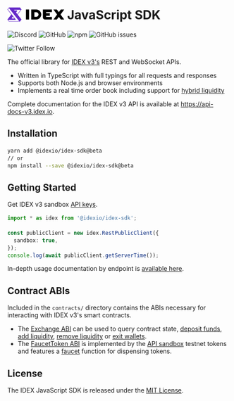 <!-- markdownlint-disable MD033 -->
# <img src="assets/logo.png" alt="IDEX" height="32px" valign="top"> JavaScript SDK

![Discord](https://img.shields.io/discord/455246457465733130?label=Discord&style=flat-square)
![GitHub](https://img.shields.io/github/license/idexio/idex-sdk-js?style=flat-square)
![npm](https://img.shields.io/npm/v/@idexio/idex-sdk?style=flat-square)
![GitHub issues](https://img.shields.io/github/issues/idexio/idex-sdk-js?style=flat-square)


![Twitter Follow](https://img.shields.io/twitter/follow/idexio?style=social)


The official library for [IDEX v3's](https://idex.io) REST and WebSocket APIs.

- Written in TypeScript with full typings for all requests and responses
- Supports both Node.js and browser environments
- Implements a real time order book including support for [hybrid liquidity](https://api-docs-v3.idex.io/#hybrid-liquidity)

Complete documentation for the IDEX v3 API is available at https://api-docs-v3.idex.io.

## Installation

```bash
yarn add @idexio/idex-sdk@beta
// or
npm install --save @idexio/idex-sdk@beta
```

## Getting Started

Get IDEX v3 sandbox [API keys](https://api-docs-v3.idex.io/#sandbox).

```typescript
import * as idex from '@idexio/idex-sdk';

const publicClient = new idex.RestPublicClient({
  sandbox: true,
});
console.log(await publicClient.getServerTime());
```

In-depth usage documentation by endpoint is [available here](API.md).

## Contract ABIs

Included in the `contracts/` directory contains the ABIs necessary for interacting with IDEX v3's smart contracts.

- The [Exchange ABI](contracts/Exchange.abi.json) can be used to query contract state, [deposit funds](https://api-docs-v3.idex.io/#deposit-funds), [add liquidity](https://api-docs-v3.idex.io/#add-liquidity-via-smart-contract-function-call), [remove liquidity](https://api-docs-v3.idex.io/#remove-liquidity-via-smart-contract-function-call) or [exit wallets](https://api-docs-v3.idex.io/#exit-wallet).
- The [FaucetToken ABI](contracts/FaucetToken.abi.json) is implemented by the [API sandbox](https://api-docs-v3.idex.io/#sandbox) testnet tokens and features a [faucet](https://api-docs-v3.idex.io/#faucets)
function for dispensing tokens.

## License

The IDEX JavaScript SDK is released under the [MIT License](https://opensource.org/licenses/MIT).
